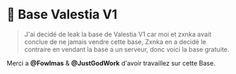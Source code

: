 # 🔎 Base Valestia V1

> J'ai decidé de leak la base de Valestia V1 car moi et zxnka avait conclue de ne jamais vendre cette base, Zxnka en a decidé le contraire en vendant la base a un serveur, donc voici la base gratuite.

Merci a **@Fowlmas** & **@JustGodWork** d'avoir travaillez sur cette Base.

